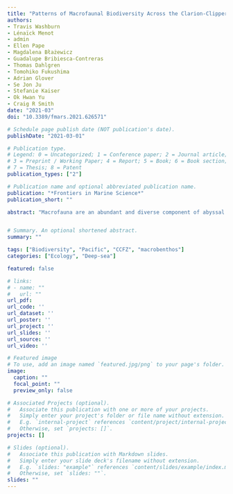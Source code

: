 ```yaml
---
title: "Patterns of Macrofaunal Biodiversity Across the Clarion-Clipperton Zone: An Area Targeted for Seabed Mining"
authors: 
- Travis Washburn
- Lénaïck Menot
- admin
- Ellen Pape
- Magdalena Błażewicz
- Guadalupe Bribiesca-Contreras
- Thomas Dahlgren
- Tomohiko Fukushima
- Adrian Glover
- Se Jon Ju
- Stefanie Kaiser
- Ok Hwan Yu
- Craig R Smith
date: "2021-03"
doi: "10.3389/fmars.2021.626571"

# Schedule page publish date (NOT publication's date).
publishDate: "2021-03-01"

# Publication type.
# Legend: 0 = Uncategorized; 1 = Conference paper; 2 = Journal article;
# 3 = Preprint / Working Paper; 4 = Report; 5 = Book; 6 = Book section;
# 7 = Thesis; 8 = Patent
publication_types: ["2"]

# Publication name and optional abbreviated publication name.
publication: "*Frontiers in Marine Science*"
publication_short: ""

abstract: "Macrofauna are an abundant and diverse component of abyssal benthic communities and are likely to be heavily impacted by polymetallic nodule mining in the Clarion-Clipperton Zone (CCZ). In 2012, the International Seabed Authority (ISA) used available benthic biodiversity data and environmental proxies to establish nine no-mining areas, called Areas of Particular Environmental Interest (APEIs) in the CCZ. The APEIs were intended as a representative system of protected areas to safeguard biodiversity and ecosystem function across the region from mining impacts. Since 2012, a number of research programs have collected additional ecological baseline data from the CCZ. We assemble and analyze macrofaunal biodiversity data sets from eight studies, focusing on three dominant taxa (Polychaeta, Tanaidacea, and Isopoda), and encompassing 477 box-core samples to address the following questions: (1) How do macrofaunal abundance, biodiversity, and community structure vary across the CCZ, and what are the potential ecological drivers? (2) How representative are APEIs of the nearest contractor areas? (3) How broadly do macrofaunal species range across the CCZ region? and (4) What scientific gaps hinder our understanding of macrofaunal biodiversity and biogeography in the CCZ? Our analyses led us to hypothesize that sampling efficiencies vary across macrofaunal data sets from the CCZ, making quantitative comparisons between studies challenging. Nonetheless, we found that macrofaunal abundance and diversity varied substantially across the CCZ, likely due in part to variations in particulate organic carbon (POC) flux and nodule abundance. Most macrofaunal species were collected only as singletons or doubletons, with additional species still accumulating rapidly at all sites, and with most collected species appearing to be new to science. Thus, macrofaunal diversity remains poorly sampled and described across the CCZ, especially within APEIs, where a total of nine box cores have been taken across three APEIs. Some common macrofaunal species ranged over 600–3000 km, while other locally abundant species were collected across ≤ 200 km. The vast majority of macrofaunal species are rare, have been collected only at single sites, and may have restricted ranges. Major impediments to understanding baseline conditions of macrofaunal biodiversity across the CCZ include: (1) limited taxonomic description and/or barcoding of the diverse macrofauna, (2) inadequate sampling in most of the CCZ, especially within APEIs, and (3) lack of consistent sampling protocols and efficiencies."


# Summary. An optional shortened abstract.
summary: ""

tags: ["Biodiversity", "Pacific", "CCFZ", "macrobenthos"]
categories: ["Ecology", "Deep-sea"]

featured: false

# links:
# - name: ""
#   url: ""
url_pdf: 
url_code: ''
url_dataset: ''
url_poster: ''
url_project: ''
url_slides: ''
url_source: ''
url_video: ''

# Featured image
# To use, add an image named `featured.jpg/png` to your page's folder. 
image:
  caption: ""
  focal_point: ""
  preview_only: false

# Associated Projects (optional).
#   Associate this publication with one or more of your projects.
#   Simply enter your project's folder or file name without extension.
#   E.g. `internal-project` references `content/project/internal-project/index.md`.
#   Otherwise, set `projects: []`.
projects: []

# Slides (optional).
#   Associate this publication with Markdown slides.
#   Simply enter your slide deck's filename without extension.
#   E.g. `slides: "example"` references `content/slides/example/index.md`.
#   Otherwise, set `slides: ""`.
slides: ""
---
```

